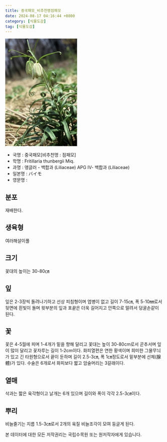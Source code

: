 ```yaml
---
title: 중국패모_비추천명점패모
date: 2024-08-17 04:16:44 +0800
category: [식물도감]
tag: [식물도감]
---
```




![중국패모[비추천명 : 점패모]](/assets/img/fileUpload/plants/basic/Liliaceae/Fritillaria/669/1_th2.JPG)
- 국명 : 중국패모[비추천명 : 점패모]
- 학명 : Fritillaria thunbergii Miq.
- 과명 : 앵글러 - 백합과 (Liliaceae) APG Ⅳ- 백합과 (Liliaceae)
- 일본명 : バイモ
- 영문명 : 


## 분포
재배한다.
## 생육형
여러해살이풀 
## 크기
꽃대의 높이는 30-80㎝
## 잎
잎은 2-3장씩 돌려나기하고 선상 피침형이며 엽병이 없고 길이 7-15㎝, 폭 5-10㎜로서 뒷면에 흰빛이 돌며 윗부분의 잎과 포끝은 더욱 길어지고 안쪽으로 말려서 덩굴손같이 된다.
## 꽃
꽃은 4-5월에 피며 1-4개가 밑을 향해 달리고 꽃대는 높이 30-80cm로서 곧추서며 잎이 많이 달리고 꽃자루는 길이 1-2cm이다. 화피열편은 연한 황색이며 희미한 그물무늬가 있고 긴 타원형으로서 끝이 둔하며 길이 2.5-3㎝, 폭 1㎝정도로서 밑부분에 선체(腺體)가 있다. 수술은 6개로서 화피보다 짧고 암술머리는 3갈래이다.
## 열매
삭과는 짧은 육각형이고 날개는 6개 있으며 길이와 폭이 각각 2.5-3㎝이다.
## 뿌리
비늘줄기는 지름 1.5-3㎝로서 2개의 육질 비늘조각이 모여 둥글게 된다.






본 데이터에 대한 모든 저작권리는 국립수목원 또는 원저작자에게 있습니다.
